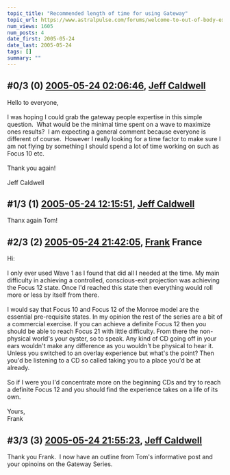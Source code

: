 ```yaml
---
topic_title: "Recommended length of time for using Gateway"
topic_url: https://www.astralpulse.com/forums/welcome-to-out-of-body-experiences!/recommended-length-of-time-for-using-gateway
num_views: 1605
num_posts: 4
date_first: 2005-05-24
date_last: 2005-05-24
tags: []
summary: ""
---
```


## \#0/3 (0) [2005-05-24 02:06:46](https://www.astralpulse.com/forums/index.php?msg=163962), [Jeff Caldwell](https://www.astralpulse.com/forums/profile/?u=9073)  ##
<section>
Hello to everyone,
<br>
<br>
I was hoping I could grab the gateway people expertise in this simple question.  What would be the minimal time spent on a wave to maximize ones results?  I am expecting a general comment because everyone is different of course.  However I really looking for a time factor to make sure I am not flying by something I should spend a lot of time working on such as Focus 10 etc.
<br>
<br>
Thank you again!
<br>
<br>
Jeff Caldwell
</section>

## \#1/3 (1) [2005-05-24 12:15:51](https://www.astralpulse.com/forums/index.php?msg=163996), [Jeff Caldwell](https://www.astralpulse.com/forums/profile/?u=9073)  ##
<section>
Thanx again Tom!
</section>

## \#2/3 (2) [2005-05-24 21:42:05](https://www.astralpulse.com/forums/index.php?msg=164052), [Frank](https://www.astralpulse.com/forums/profile/?u=359) France ##
<section>
Hi:
<br>
<br>
I only ever used Wave 1 as I found that did all I needed at the time. My main difficulty in achieving a controlled, conscious-exit projection was achieving the Focus 12 state. Once I'd reached this state then everything would roll more or less by itself from there.
<br>
<br>
I would say that Focus 10 and Focus 12 of the Monroe model are the essential pre-requisite states. In my opinion the rest of the series are a bit of a commercial exercise. If you can achieve a definite Focus 12 then you should be able to reach Focus 21 with little difficulty. From there the non-physical world's your oyster, so to speak. Any kind of CD going off in your ears wouldn't make any difference as you wouldn't be physical to hear it. Unless you switched to an overlay experience but what's the point? Then you'd be listening to a CD so called taking you to a place you'd be at already.
<br>
<br>
So if I were you I'd concentrate more on the beginning CDs and try to reach a definite Focus 12 and you should find the experience takes on a life of its own.
<br>
<br>
Yours,
<br>
Frank
</section>

## \#3/3 (3) [2005-05-24 21:55:23](https://www.astralpulse.com/forums/index.php?msg=164053), [Jeff Caldwell](https://www.astralpulse.com/forums/profile/?u=9073)  ##
<section>
Thank you Frank.  I now have an outline from Tom's informative post and your opinoins on the Gateway Series.
</section>